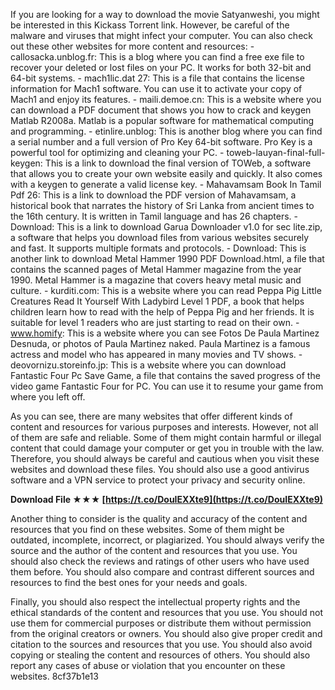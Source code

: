 If you are looking for a way to download the movie Satyanweshi, you might be interested in this Kickass Torrent link. However, be careful of the malware and viruses that might infect your computer. You can also check out these other websites for more content and resources:  - callosacka.unblog.fr: This is a blog where you can find a free exe file to recover your deleted or lost files on your PC. It works for both 32-bit and 64-bit systems. - mach1lic.dat 27: This is a file that contains the license information for Mach1 software. You can use it to activate your copy of Mach1 and enjoy its features. - maili.demoe.cn: This is a website where you can download a PDF document that shows you how to crack and keygen Matlab R2008a. Matlab is a popular software for mathematical computing and programming. - etinlire.unblog: This is another blog where you can find a serial number and a full version of Pro Key 64-bit software. Pro Key is a powerful tool for optimizing and cleaning your PC. - toweb-lauyan-final-full-keygen: This is a link to download the final version of TOWeb, a software that allows you to create your own website easily and quickly. It also comes with a keygen to generate a valid license key. - Mahavamsam Book In Tamil Pdf 26: This is a link to download the PDF version of Mahavamsam, a historical book that narrates the history of Sri Lanka from ancient times to the 16th century. It is written in Tamil language and has 26 chapters. - Download: This is a link to download Garua Downloader v1.0 for sec lite.zip, a software that helps you download files from various websites securely and fast. It supports multiple formats and protocols. - Download: This is another link to download Metal Hammer 1990 PDF Download.html, a file that contains the scanned pages of Metal Hammer magazine from the year 1990. Metal Hammer is a magazine that covers heavy metal music and culture. - kurditi.com: This is a website where you can read Peppa Pig Little Creatures Read It Yourself With Ladybird Level 1 PDF, a book that helps children learn how to read with the help of Peppa Pig and her friends. It is suitable for level 1 readers who are just starting to read on their own. - www.homify: This is a website where you can see Fotos De Paula Martinez Desnuda, or photos of Paula Martinez naked. Paula Martinez is a famous actress and model who has appeared in many movies and TV shows. - deovornizu.storeinfo.jp: This is a website where you can download Fantastic Four Pc Save Game, a file that contains the saved progress of the video game Fantastic Four for PC. You can use it to resume your game from where you left off.
  
As you can see, there are many websites that offer different kinds of content and resources for various purposes and interests. However, not all of them are safe and reliable. Some of them might contain harmful or illegal content that could damage your computer or get you in trouble with the law. Therefore, you should always be careful and cautious when you visit these websites and download these files. You should also use a good antivirus software and a VPN service to protect your privacy and security online.
 
**Download File ★★★ [https://t.co/DouIEXXte9](https://t.co/DouIEXXte9)**


  
Another thing to consider is the quality and accuracy of the content and resources that you find on these websites. Some of them might be outdated, incomplete, incorrect, or plagiarized. You should always verify the source and the author of the content and resources that you use. You should also check the reviews and ratings of other users who have used them before. You should also compare and contrast different sources and resources to find the best ones for your needs and goals.

Finally, you should also respect the intellectual property rights and the ethical standards of the content and resources that you use. You should not use them for commercial purposes or distribute them without permission from the original creators or owners. You should also give proper credit and citation to the sources and resources that you use. You should also avoid copying or stealing the content and resources of others. You should also report any cases of abuse or violation that you encounter on these websites.
 8cf37b1e13
 
